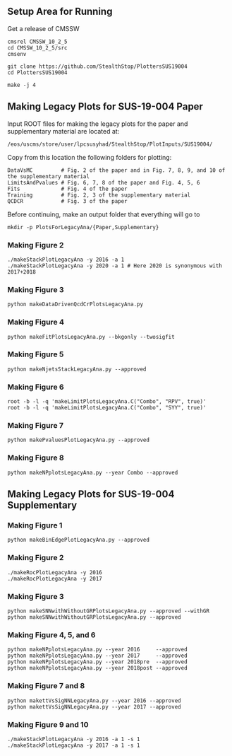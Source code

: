 ## Setup Area for Running

Get a release of CMSSW

```
cmsrel CMSSW_10_2_5
cd CMSSW_10_2_5/src
cmsenv

git clone https://github.com/StealthStop/PlottersSUS19004
cd PlottersSUS19004

make -j 4
```

## Making Legacy Plots for SUS-19-004 Paper

Input ROOT files for making the legacy plots for the paper and supplementary material are located at:

```
/eos/uscms/store/user/lpcsusyhad/StealthStop/PlotInputs/SUS19004/
```

Copy from this location the following folders for plotting:
```
DataVsMC         # Fig. 2 of the paper and in Fig. 7, 8, 9, and 10 of the supplementary material
LimitsAndPvalues # Fig. 6, 7, 8 of the paper and Fig. 4, 5, 6
Fits             # Fig. 4 of the paper
Training         # Fig. 2, 3 of the supplementary material
QCDCR            # Fig. 3 of the paper
```
Before continuing, make an output folder that everything will go to

```
mkdir -p PlotsForLegacyAna/{Paper,Supplementary}
```

### Making Figure 2

```
./makeStackPlotLegacyAna -y 2016 -a 1
./makeStackPlotLegacyAna -y 2020 -a 1 # Here 2020 is synonymous with 2017+2018
```

### Making Figure 3

```
python makeDataDrivenQcdCrPlotsLegacyAna.py
```

### Making Figure 4

```
python makeFitPlotsLegacyAna.py --bkgonly --twosigfit
```

### Making Figure 5

```
python makeNjetsStackLegacyAna.py --approved
```

### Making Figure 6

```
root -b -l -q 'makeLimitPlotsLegacyAna.C("Combo", "RPV", true)'
root -b -l -q 'makeLimitPlotsLegacyAna.C("Combo", "SYY", true)'
```

### Making Figure 7

```
python makePvaluesPlotLegacyAna.py --approved 
```

### Making Figure 8

```
python makeNPplotsLegacyAna.py --year Combo --approved
```

## Making Legacy Plots for SUS-19-004 Supplementary

### Making Figure 1

```
python makeBinEdgePlotLegacyAna.py --approved
```

### Making Figure 2

```
./makeRocPlotLegacyAna -y 2016
./makeRocPlotLegacyAna -y 2017
```

### Making Figure 3

```
python makeSNNwithWithoutGRPlotsLegacyAna.py --approved --withGR
python makeSNNwithWithoutGRPlotsLegacyAna.py --approved
```

### Making Figure 4, 5, and 6

```
python makeNPplotsLegacyAna.py --year 2016     --approved
python makeNPplotsLegacyAna.py --year 2017     --approved
python makeNPplotsLegacyAna.py --year 2018pre  --approved
python makeNPplotsLegacyAna.py --year 2018post --approved
```
### Making Figure 7 and 8

```
python makettVsSigNNLegacyAna.py --year 2016 --approved
python makettVsSigNNLegacyAna.py --year 2017 --approved
```

### Making Figure 9 and 10

```
./makeStackPlotLegacyAna -y 2016 -a 1 -s 1
./makeStackPlotLegacyAna -y 2017 -a 1 -s 1
```
